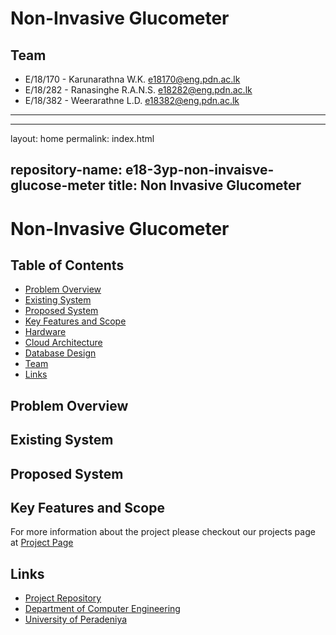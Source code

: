 # Non-Invasive Glucometer

## Team
-  E/18/170 - Karunarathna W.K.   [e18170@eng.pdn.ac.lk](mailto:e18170@eng.pdn.ac.lk)
-  E/18/282 - Ranasinghe R.A.N.S. [e18282@eng.pdn.ac.lk](mailto:e18282@eng.pdn.ac.lk)
-  E/18/382 - Weerarathne L.D.    [e18382@eng.pdn.ac.lk](mailto:e18382@eng.pdn.ac.lk)
___
---
layout: home
permalink: index.html

repository-name: e18-3yp-non-invaisve-glucose-meter
title: Non Invasive Glucometer
---

# Non-Invasive Glucometer

## Table of Contents
* [Problem Overview](#Problem-Overview)
* [Existing System](#Existing-System)
* [Proposed System](#Proposed-System)
* [Key Features and Scope](#Key-Features-and-Scope)
* [Hardware](https://github.com/Akilax0/e17-3yp-Landmine-Detector/tree/main/_designs/hardware)
* [Cloud Architecture](https://github.com/Akilax0/e17-3yp-Landmine-Detector/tree/main/_designs/cloud_archiecture)
* [Database Design](https://github.com/Akilax0/e17-3yp-Landmine-Detector/tree/main/_designs/database_schemas)
* [Team](#Team)
* [Links](#Links)

## Problem Overview


## Existing System


## Proposed System


## Key Features and Scope



For more information about the project please checkout our projects page at 
[Project Page](https://cepdnaclk.github.io/e18-3yp-non-invaisve-glucose-meter)



## Links
- [Project Repository](https://github.com/cepdnaclk/e18-3yp-non-invaisve-glucose-meter)
- [Department of Computer Engineering](http://www.ce.pdn.ac.lk/)
- [University of Peradeniya](https://eng.pdn.ac.lk/)


[//]: # (Please refer this to learn more about Markdown syntax)
[//]: # (https://github.com/adam-p/markdown-here/wiki/Markdown-Cheatsheet)
